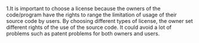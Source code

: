 1.It is important to choose a license because the owners of the code/program have the rights to range the limitation of usage
of their source code by users. By choosing different types of license, the owner set different rights of the use of the source
code. It could avoid a lot of problems such as patent problems for both owners and users. 
